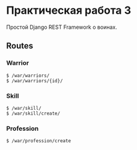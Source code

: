 # Практическая работа 3
Простой Django REST Framework о воинах.

## Routes
### Warrior

```
$ /war/warriors/
$ /war/warriors/{id}/
```
### Skill
```
$ /war/skill/
$ /war/skill/create/
```
### Profession
```
$ /war/profession/create
```
